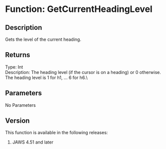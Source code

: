 # Function: GetCurrentHeadingLevel

## Description

Gets the level of the current heading.

## Returns

Type: Int\
Description: The heading level (if the cursor is on a heading) or 0
otherwise. The heading level is 1 for h1, \... 6 for h6.\

## Parameters

No Parameters

## Version

This function is available in the following releases:

1.  JAWS 4.51 and later

